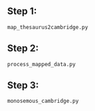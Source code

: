 ## Step 1: 
```
map_thesaurus2cambridge.py
```
## Step 2:
```
process_mapped_data.py
```
## Step 3:
```
monosemous_cambridge.py
```


